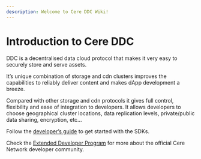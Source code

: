 ```yaml
---
description: Welcome to Cere DDC Wiki!
---
```


# Introduction to Cere DDC

DDC is a decentralised data cloud protocol that makes it very easy to securely store and serve assets.

It’s unique combination of storage and cdn clusters improves the capabilities to reliably deliver content and makes dApp development a breeze.

Compared with other storage and cdn protocols it gives full control, flexibility and ease of integration to developers. It allows developers to choose geographical cluster locations, data replication levels, private/public data sharing, encryption, etc…

Follow the [developer’s guide](ddc/developer-guide) to get started with the SDKs.

Check the [Extended Developer Program](edp/overview.md) for more about the official Cere Network developer community.
